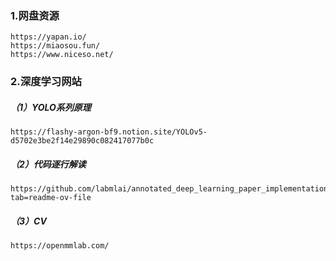 ### 1.网盘资源

```
https://yapan.io/
https://miaosou.fun/
https://www.niceso.net/
```

### 2.深度学习网站

##### （1）YOLO系列原理

```
https://flashy-argon-bf9.notion.site/YOLOv5-d5702e3be2f14e29890c082417077b0c
```

##### （2）代码逐行解读

```
https://github.com/labmlai/annotated_deep_learning_paper_implementations?tab=readme-ov-file
```

##### （3）CV

```
https://openmmlab.com/
```


